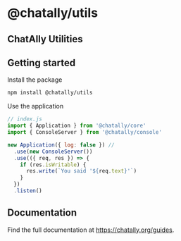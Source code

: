 # @chatally/utils

## ChatAlly Utilities

## Getting started

Install the package

```sh
npm install @chatally/utils
```

Use the application

```js
// index.js
import { Application } from '@chatally/core'
import { ConsoleServer } from '@chatally/console'

new Application({ log: false }) //
  .use(new ConsoleServer())
  .use(({ req, res }) => {
    if (res.isWritable) {
      res.write(`You said '${req.text}'`)
    }
  })
  .listen()
```

## Documentation

Find the full documentation at https://chatally.org/guides.
